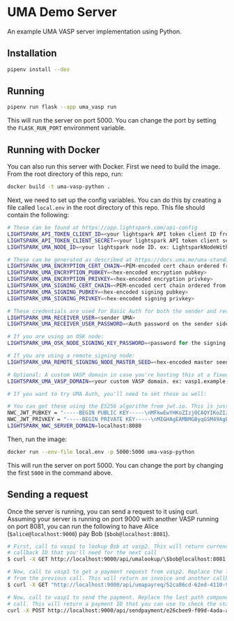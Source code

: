 # UMA Demo Server

An example UMA VASP server implementation using Python.

## Installation

```bash
pipenv install --dev
```

## Running

```bash
pipenv run flask --app uma_vasp run
```

This will run the server on port 5000. You can change the port by setting the `FLASK_RUN_PORT` environment variable.

## Running with Docker

You can also run this server with Docker. First we need to build the image. From the root directory of this repo, run:

```bash
docker build -t uma-vasp-python .
```

Next, we need to set up the config variables. You can do this by creating a file called `local.env` in the root
directory of this repo. This file should contain the following:

```bash
# These can be found at https://app.lightspark.com/api-config
LIGHTSPARK_API_TOKEN_CLIENT_ID=<your lightspark API token client ID from>
LIGHTSPARK_API_TOKEN_CLIENT_SECRET=<your lightspark API token client secret>
LIGHTSPARK_UMA_NODE_ID=<your lightspark node ID. ex: LightsparkNodeWithOSKLND:018b24d0-1c45-f96b-0000-1ed0328b72cc>

# These can be generated as described at https://docs.uma.me/uma-standard/keys-authentication-encryption
LIGHTSPARK_UMA_ENCRYPTION_CERT_CHAIN=<PEM-encoded cert chain ordered from leaf to root>
LIGHTSPARK_UMA_ENCRYPTION_PUBKEY=<hex-encoded encryption pubkey>
LIGHTSPARK_UMA_ENCRYPTION_PRIVKEY=<hex-encoded encryption privkey>
LIGHTSPARK_UMA_SIGNING_CERT_CHAIN=<PEM-encoded cert chain ordered from leaf to root>
LIGHTSPARK_UMA_SIGNING_PUBKEY=<hex-encoded signing pubkey>
LIGHTSPARK_UMA_SIGNING_PRIVKEY=<hex-encoded signing privkey>

# These credentials are used for Basic Auth for both the sender and receiver.
LIGHTSPARK_UMA_RECEIVER_USER=<sender UMA>
LIGHTSPARK_UMA_RECEIVER_USER_PASSWORD=<Auth password on the sender side>

# If you are using an OSK node:
LIGHTSPARK_UMA_OSK_NODE_SIGNING_KEY_PASSWORD=<password for the signing key>

# If you are using a remote signing node:
LIGHTSPARK_UMA_REMOTE_SIGNING_NODE_MASTER_SEED=<hex-encoded master seed>

# Optional: A custom VASP domain in case you're hosting this at a fixed hostname.
LIGHTSPARK_UMA_VASP_DOMAIN=<your custom VASP domain. ex: vasp1.example.com>

# If you want to try UMA Auth, you'll need to set these as well:

# You can get these using the ES256 algorithm from jwt.io. This is just an example keypair.
NWC_JWT_PUBKEY = "-----BEGIN PUBLIC KEY-----\nMFkwEwYHKoZIzj0CAQYIKoZIzj0DAQcDQgAEEVs/o5+uQbTjL3chynL4wXgUg2R9\nq9UU8I5mEovUf86QZ7kOBIjJwqnzD1omageEHWwHdBO6B+dFabmdT9POxg==\n-----END PUBLIC KEY-----"
NWC_JWT_PRIVKEY = "-----BEGIN PRIVATE KEY-----\nMIGHAgEAMBMGByqGSM49AgEGCCqGSM49AwEHBG0wawIBAQQgevZzL1gdAFr88hb2\nOF/2NxApJCzGCEDdfSp6VQO30hyhRANCAAQRWz+jn65BtOMvdyHKcvjBeBSDZH2r\n1RTwjmYSi9R/zpBnuQ4EiMnCqfMPWiZqB4QdbAd0E7oH50VpuZ1P087G\n-----END PRIVATE KEY-----"
LIGHTSPARK_NWC_SERVER_DOMAIN=localhost:8080
```

Then, run the image:

```bash
docker run --env-file local.env -p 5000:5000 uma-vasp-python
```

This will run the server on port 5000. You can change the port by changing the first `5000` in the command above.

## Sending a request

Once the server is running, you can send a request to it using curl. Assuming your server is running on port 9000 with another
VASP running on port 8081, you can run the following to have Alice (`$alice@localhost:9000`) pay Bob (`$bob@localhost:8081`).

```bash
# First, call to vasp1 to lookup Bob at vasp2. This will return currency conversion info, etc. It will also contain a 
# callback ID that you'll need for the next call
$ curl -X GET http://localhost:9000/api/umalookup/\$bob@localhost:8081 -u alice:pa55word

# Now, call to vasp1 to get a payment request from vasp2. Replace the last path component here with the callbackUuid
# from the previous call. This will return an invoice and another callback ID that you'll need for the next call.
$ curl -X GET "http://localhost:9000/api/umapayreq/52ca86cd-62ed-4110-9774-4e07b9aa1f0e?amount=100&currencyCode=USD" -u alice:pa55word

# Now, call to vasp1 to send the payment. Replace the last path component here with the callbackUuid from the payreq
# call. This will return a payment ID that you can use to check the status of the payment.
curl -X POST http://localhost:9000/api/sendpayment/e26cbee9-f09d-4ada-a731-965cbd043d50 -u alice:pa55word
```
